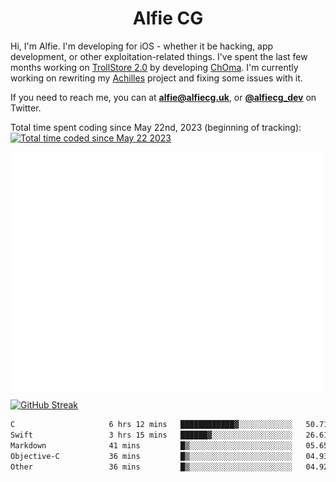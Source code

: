 <h1 align="center">Alfie CG</h1>

Hi, I'm Alfie. I'm developing for iOS - whether it be hacking, app development, or other exploitation-related things. I've spent the last few months working on [TrollStore 2.0](https://github.com/opa334/TrollStore) by developing [ChOma](https://github.com/opa334/ChOma). I'm currently working on rewriting my [Achilles](https://github.com/alfiecg24/Achilles) project and fixing some issues with it.

If you need to reach me, you can at **alfie@alfiecg.uk**, or **[@alfiecg_dev](https://twitter.com/alfiecg_dev)** on Twitter.

Total time spent coding since May 22nd, 2023 (beginning of tracking): <a href="https://wakatime.com/@61592169-b9cf-4af8-b6fa-8ac7d4369b01"><img src="https://wakatime.com/badge/user/61592169-b9cf-4af8-b6fa-8ac7d4369b01.svg" alt="Total time coded since May 22 2023" /></a>


<img align="center" src="/github-metrics.svg" alt="Metrics" width="500">

[![GitHub Streak](https://streak-stats.demolab.com/?user=alfiecg24)](https://git.io/streak-stats)

<!--START_SECTION:waka-->

```txt
C                     6 hrs 12 mins   ████████████▓░░░░░░░░░░░░   50.71 %
Swift                 3 hrs 15 mins   ██████▓░░░░░░░░░░░░░░░░░░   26.61 %
Markdown              41 mins         █▒░░░░░░░░░░░░░░░░░░░░░░░   05.65 %
Objective-C           36 mins         █▒░░░░░░░░░░░░░░░░░░░░░░░   04.93 %
Other                 36 mins         █▒░░░░░░░░░░░░░░░░░░░░░░░   04.92 %
```

<!--END_SECTION:waka-->
